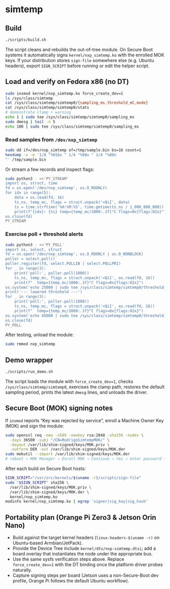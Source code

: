 # simtemp

## Build

```bash
./scripts/build.sh
```

The script cleans and rebuilds the out-of-tree module. On Secure Boot systems it automatically signs `kernel/nxp_simtemp.ko` with the enrolled MOK keys. If your distribution stores `sign-file` somewhere else (e.g. Ubuntu headers), export `SIGN_SCRIPT` before running or edit the helper script.

## Load and verify on Fedora x86 (no DT)

```bash
sudo insmod kernel/nxp_simtemp.ko force_create_dev=1
ls /sys/class/simtemp
cat /sys/class/simtemp/simtemp0/{sampling_ms,threshold_mC,mode}
cat /sys/class/simtemp/simtemp0/stats
# demonstrate clamp + warning
echo 1 | sudo tee /sys/class/simtemp/simtemp0/sampling_ms
sudo dmesg | tail -n 5
echo 100 | sudo tee /sys/class/simtemp/simtemp0/sampling_ms
```

### Read samples from `/dev/nxp_simtemp`

```bash
sudo dd if=/dev/nxp_simtemp of=/tmp/sample.bin bs=16 count=1
hexdump -v -e '1/8 "%016x " 1/4 "%08x " 1/4 "%08x
"' /tmp/sample.bin
```

Or stream a few records and inspect flags:

```bash
sudo python3 - <<'PY_STREAM'
import os, struct, time
fd = os.open('/dev/nxp_simtemp', os.O_RDONLY)
for idx in range(5):
    data = os.read(fd, 16)
    ts_ns, temp_mc, flags = struct.unpack('<QiI', data)
    ts = time.strftime('%H:%M:%S', time.gmtime(ts_ns / 1_000_000_000))
    print(f"{idx}: {ts} temp={temp_mc/1000:.1f}°C flags=0x{flags:02x}")
os.close(fd)
PY_STREAM
```

### Exercise poll + threshold alerts

```bash
sudo python3 - <<'PY_POLL'
import os, select, struct
fd = os.open('/dev/nxp_simtemp', os.O_RDONLY | os.O_NONBLOCK)
poller = select.poll()
poller.register(fd, select.POLLIN | select.POLLPRI)
for _ in range(3):
    print('poll:', poller.poll(1000))
    ts_ns, temp_mc, flags = struct.unpack('<QiI', os.read(fd, 16))
    print(f"  temp={temp_mc/1000:.1f}°C flags=0x{flags:02x}")
os.system('echo 25000 | sudo tee /sys/class/simtemp/simtemp0/threshold_mC >/dev/null')
print('--- lowered threshold ---')
for _ in range(3):
    print('poll:', poller.poll(1000))
    ts_ns, temp_mc, flags = struct.unpack('<QiI', os.read(fd, 16))
    print(f"  temp={temp_mc/1000:.1f}°C flags=0x{flags:02x}")
os.system('echo 45000 | sudo tee /sys/class/simtemp/simtemp0/threshold_mC >/dev/null')
os.close(fd)
PY_POLL
```

After testing, unload the module:

```bash
sudo rmmod nxp_simtemp
```
## Demo wrapper

```bash
./scripts/run_demo.sh
```

The script loads the module with `force_create_dev=1`, checks `/sys/class/simtemp/simtemp0`, exercises the clamp path, restores the default sampling period, prints the latest `dmesg` lines, and unloads the driver.

## Secure Boot (MOK) signing notes

If `insmod` reports “Key was rejected by service”, enroll a Machine Owner Key (MOK) and sign the module:

```bash
sudo openssl req -new -x509 -newkey rsa:2048 -sha256 -nodes \
  -days 36500 -subj "/CN=RodrigoSimtempMOK/" \
  -keyout /var/lib/shim-signed/keys/MOK.priv \
  -outform DER -out /var/lib/shim-signed/keys/MOK.der
sudo mokutil --import /var/lib/shim-signed/keys/MOK.der
# reboot → MOK Manager → Enroll MOK → Continue → Yes → enter password → reboot
```

After each build on Secure Boot hosts:

```bash
SIGN_SCRIPT="/usr/src/kernels/$(uname -r)/scripts/sign-file"
sudo "$SIGN_SCRIPT" sha256 \
  /var/lib/shim-signed/keys/MOK.priv \
  /var/lib/shim-signed/keys/MOK.der \
  kernel/nxp_simtemp.ko
modinfo kernel/nxp_simtemp.ko | egrep 'signer|sig_key|sig_hash'
```

## Portability plan (Orange Pi Zero3 & Jetson Orin Nano)

- Build against the target kernel headers (`linux-headers-$(uname -r)` on Ubuntu-based Armbian/JetPack).
- Provide the Device Tree include `kernel/dts/nxp-simtemp.dtsi`; add a board overlay that instantiates the node under the appropriate bus.
- Use the same sysfs verification steps above. Replace `force_create_dev=1` with the DT binding once the platform driver probes naturally.
- Capture signing steps per board (Jetson uses a non-Secure-Boot dev profile, Orange Pi follows the default Ubuntu workflow).
